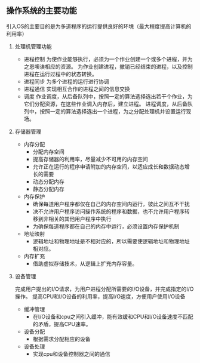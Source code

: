 ## 操作系统的主要功能

引入OS的主要目的是为多道程序的运行提供良好的环境（最大程度提高计算机的利用率）

1. 处理机管理功能
   - 进程控制
    为使作业能够执行，必须为一个作业创建一个或多个进程，并为之恩噢诶相应的资源。
    为作业创建进程，撤销已经结束的进程，以及控制进程在运行过程中的状态转换。
   - 进程同步
    为多个进程的运行进行协调
   - 进程通信
    实现相互合作的进程之间的信息交换
   - 调度
    作业调度，从后备队列中，按照一定的算法选择选出若干个作业，为它们分配资源，在这些作业调入内存后，建立进程。
    进程调度，从后备队列中，按照一定的算法选择选出一个进程，为之分配处理机并设置运行现场。

2. 存储器管理

    - 内存分配
        - 分配内存空间
        - 提高存储器的利用率，尽量减少不可用的内存空间
        - 允许正在运行的程序申请附加的内存空间，以适应成长和数据动态增长的需要
        - 动态分配内存
        - 静态分配内存
    - 内存保护
        - 确保每道用户程序都仅在自己的内存空间内运行，彼此之间互不干扰
        - 决不允许用户程序访问操作系统的程序和数据，也不允许用户程序转移到非相关的其他用户程序中执行
        - 为确保每道程序都在自己的内存中运行，必须设置内存保护机制
    - 地址映射
        - 逻辑地址和物理地址是不相对应的，所以需要使逻辑地址和物理地址相对应。
    - 内存扩充
        - 借助虚拟存储技术，从逻辑上扩充内存容量。

3. 设备管理

    完成用户提出的I/O请求，为用户进程分配所需要的I/O设备，并完成指定的I/O操作。
    提高CPU和I/O设备的利用率，提高I/O速度，方便用户使用I/O设备

    - 缓冲管理
        - 在I/O设备和cpu之间引入缓冲，能有效缓和CPU和I/O设备速度不匹配的矛盾，提高CPU速率。
    - 设备分配
        - 根据需求分配相应的设备
    - 设备处理
        - 实现cpu和设备控制器之间的通信